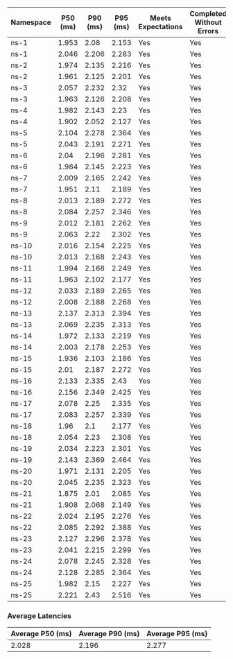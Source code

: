 | Namespace | P50 (ms) | P90 (ms) | P95 (ms) | Meets Expectations | Completed Without Errors |
|-----------|----------|----------|----------|--------------------|--------------------------|
| ns-1 | 1.953 | 2.08 | 2.153 | Yes | Yes |
| ns-1 | 2.046 | 2.206 | 2.283 | Yes | Yes |
| ns-2 | 1.974 | 2.135 | 2.216 | Yes | Yes |
| ns-2 | 1.961 | 2.125 | 2.201 | Yes | Yes |
| ns-3 | 2.057 | 2.232 | 2.32 | Yes | Yes |
| ns-3 | 1.963 | 2.126 | 2.208 | Yes | Yes |
| ns-4 | 1.982 | 2.143 | 2.23 | Yes | Yes |
| ns-4 | 1.902 | 2.052 | 2.127 | Yes | Yes |
| ns-5 | 2.104 | 2.278 | 2.364 | Yes | Yes |
| ns-5 | 2.043 | 2.191 | 2.271 | Yes | Yes |
| ns-6 | 2.04 | 2.196 | 2.281 | Yes | Yes |
| ns-6 | 1.984 | 2.145 | 2.223 | Yes | Yes |
| ns-7 | 2.009 | 2.165 | 2.242 | Yes | Yes |
| ns-7 | 1.951 | 2.11 | 2.189 | Yes | Yes |
| ns-8 | 2.013 | 2.189 | 2.272 | Yes | Yes |
| ns-8 | 2.084 | 2.257 | 2.346 | Yes | Yes |
| ns-9 | 2.012 | 2.181 | 2.262 | Yes | Yes |
| ns-9 | 2.063 | 2.22 | 2.302 | Yes | Yes |
| ns-10 | 2.016 | 2.154 | 2.225 | Yes | Yes |
| ns-10 | 2.013 | 2.168 | 2.243 | Yes | Yes |
| ns-11 | 1.994 | 2.168 | 2.249 | Yes | Yes |
| ns-11 | 1.963 | 2.102 | 2.177 | Yes | Yes |
| ns-12 | 2.033 | 2.189 | 2.265 | Yes | Yes |
| ns-12 | 2.008 | 2.188 | 2.268 | Yes | Yes |
| ns-13 | 2.137 | 2.313 | 2.394 | Yes | Yes |
| ns-13 | 2.069 | 2.235 | 2.313 | Yes | Yes |
| ns-14 | 1.972 | 2.133 | 2.219 | Yes | Yes |
| ns-14 | 2.003 | 2.178 | 2.253 | Yes | Yes |
| ns-15 | 1.936 | 2.103 | 2.186 | Yes | Yes |
| ns-15 | 2.01 | 2.187 | 2.272 | Yes | Yes |
| ns-16 | 2.133 | 2.335 | 2.43 | Yes | Yes |
| ns-16 | 2.156 | 2.349 | 2.425 | Yes | Yes |
| ns-17 | 2.078 | 2.25 | 2.335 | Yes | Yes |
| ns-17 | 2.083 | 2.257 | 2.339 | Yes | Yes |
| ns-18 | 1.96 | 2.1 | 2.177 | Yes | Yes |
| ns-18 | 2.054 | 2.23 | 2.308 | Yes | Yes |
| ns-19 | 2.034 | 2.223 | 2.301 | Yes | Yes |
| ns-19 | 2.143 | 2.369 | 2.464 | Yes | Yes |
| ns-20 | 1.971 | 2.131 | 2.205 | Yes | Yes |
| ns-20 | 2.045 | 2.235 | 2.323 | Yes | Yes |
| ns-21 | 1.875 | 2.01 | 2.085 | Yes | Yes |
| ns-21 | 1.908 | 2.068 | 2.149 | Yes | Yes |
| ns-22 | 2.024 | 2.195 | 2.276 | Yes | Yes |
| ns-22 | 2.085 | 2.292 | 2.388 | Yes | Yes |
| ns-23 | 2.127 | 2.296 | 2.378 | Yes | Yes |
| ns-23 | 2.041 | 2.215 | 2.299 | Yes | Yes |
| ns-24 | 2.078 | 2.245 | 2.328 | Yes | Yes |
| ns-24 | 2.128 | 2.285 | 2.364 | Yes | Yes |
| ns-25 | 1.982 | 2.15 | 2.227 | Yes | Yes |
| ns-25 | 2.221 | 2.43 | 2.516 | Yes | Yes |

### Average Latencies
| Average P50 (ms) | Average P90 (ms) | Average P95 (ms) |
|------------------|------------------|------------------|
| 2.028 | 2.196 | 2.277 |
